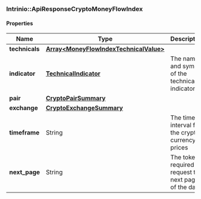 

[//]: # (CLASS:Intrinio::ApiResponseCryptoMoneyFlowIndex)

[//]: # (KIND:object)

### Intrinio::ApiResponseCryptoMoneyFlowIndex

#### Properties

[//]: # (START_DEFINITION)

Name | Type | Description
------------ | ------------- | -------------
**technicals** | [**Array&lt;MoneyFlowIndexTechnicalValue&gt;**](MoneyFlowIndexTechnicalValue.md) |  &nbsp;
**indicator** | [**TechnicalIndicator**](TechnicalIndicator.md) | The name and symbol of the technical indicator &nbsp;
**pair** | [**CryptoPairSummary**](CryptoPairSummary.md) |  &nbsp;
**exchange** | [**CryptoExchangeSummary**](CryptoExchangeSummary.md) |  &nbsp;
**timeframe** | String | The time interval for the crypto currency prices &nbsp;
**next_page** | String | The token required to request the next page of the data &nbsp;

[//]: # (END_DEFINITION)


[//]: # (CONTAINED_CLASS:Intrinio::MoneyFlowIndexTechnicalValue)


[//]: # (CONTAINED_CLASS:Intrinio::TechnicalIndicator)


[//]: # (CONTAINED_CLASS:Intrinio::CryptoPairSummary)


[//]: # (CONTAINED_CLASS:Intrinio::CryptoExchangeSummary)



